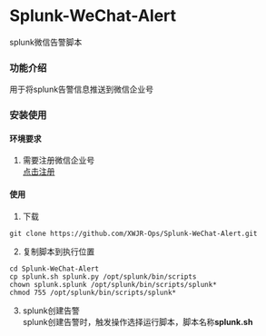 # Splunk-WeChat-Alert  
splunk微信告警脚本   
### 功能介绍  
用于将splunk告警信息推送到微信企业号  
### 安装使用  
#### 环境要求  
1. 需要注册微信企业号  
[点击注册](https://qy.weixin.qq.com/)
#### 使用  
1. 下载  
```shell
git clone https://github.com/XWJR-Ops/Splunk-WeChat-Alert.git
```
2. 复制脚本到执行位置  
```shell
cd Splunk-WeChat-Alert
cp splunk.sh splunk.py /opt/splunk/bin/scripts
chown splunk.splunk /opt/splunk/bin/scripts/splunk*
chmod 755 /opt/splunk/bin/scripts/splunk*
```
3. splunk创建告警  
splunk创建告警时，触发操作选择运行脚本，脚本名称**splunk.sh**


